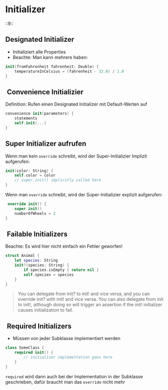 # Initializer
::9::

## Designated Initializer
- Initializiert alle Properties
- Beachte: Man kann mehrere haben:

```swift
init(fromFahrenheit fahrenheit: Double) {
	temperatureInCelsius = (fahrenheit - 32.0) / 1.8
}
```

##  Convenience Initializier

Definition: Rufen einen Designated Initializer mit Default-Werten auf

```swift
convenience init(parameters) {
    statements
	self.init(...)
}
```

## Super Initializer aufrufen
Wenn man kein `override` schreibt, wird der Super-Initializier Implizit aufgerufen:
```swift
init(color: String) {
	self.color = color
	// super.init() implicitly called here
}
```

Wenn man `override` schreibt, wird der Super-Initializier explizit aufgerufen:

```swift
 override init() {
	super.init()
	numberOfWheels = 2
}
```


##  Failable Initializers

Beachte: Es wird hier nicht einfach ein Fehler geworfen!

```swift
struct Animal {
    let species: String
    init?(species: String) {
        if species.isEmpty { return nil }
        self.species = species
    }
}
```

> You can delegate from init? to init! and vice versa, and you can override init? with init! and vice versa. You can also delegate from init to init!, although doing so will trigger an assertion if the init! initializer causes initialization to fail.

##  Required Initializers

- Müssen von jeder Subklasse implementiert werden

```swift
class SomeClass {
    required init() {
        // initializer implementation goes here
    }
}
```

`required` wird dann auch bei der Implementation in der Subklasse geschrieben, dafür braucht man das `override` nicht mehr
